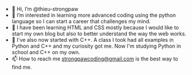 - 👋 Hi, I’m @thieu-strongpaw
- 👀 I’m interested in learning more advanced coding using the python language so I can start a career that challenges my mind.
- 🌱 I have been learning HTML and CSS mostly because I would like to start my own blog but also to better understand the way the web works. 
- 🌱 I've also now started with C++. A class I took had all examples in Python and C++ and my curiosity got me. Now I'm studying Python in school and C++ on my own.
- 📫 How to reach me strongpawcoding@gmail.com is the best way to find me.



<!---
thieu-strongpaw/thieu-strongpaw is a ✨ special ✨ repository because its `README.md` (this file) appears on your GitHub profile.
You can click the Preview link to take a look at your changes.
--->
